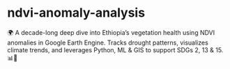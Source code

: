 # ndvi-anomaly-analysis
🌍 A decade-long deep dive into Ethiopia’s vegetation health using NDVI anomalies in Google Earth Engine. Tracks drought patterns, visualizes climate trends, and leverages Python, ML &amp; GIS to support SDGs 2, 13 &amp; 15. 📊🌾
